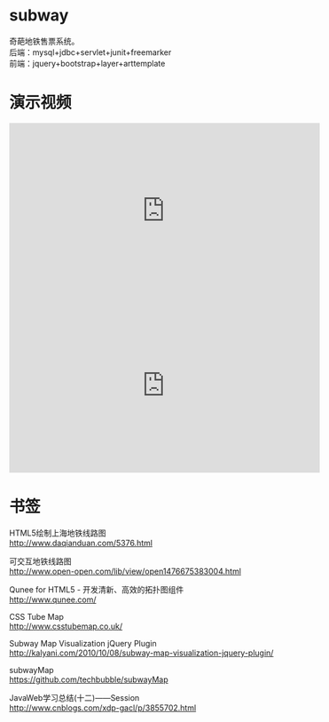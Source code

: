 # subway
奇葩地铁售票系统。   
后端：mysql+jdbc+servlet+junit+freemarker   
前端：jquery+bootstrap+layer+arttemplate

# 演示视频  
<iframe width="560" height="315" src="https://www.youtube.com/v/qPKCRi7Hn5I?html5=1" frameborder="0" allowfullscreen></iframe>  

<iframe width="560" height="315" src="https://www.youtube.com/embed/93XVNIZ_fYI" frameborder="0" allowfullscreen></iframe>  

# 书签
HTML5绘制上海地铁线路图  
http://www.daqianduan.com/5376.html  

可交互地铁线路图  
http://www.open-open.com/lib/view/open1476675383004.html  

Qunee for HTML5 - 开发清新、高效的拓扑图组件  
http://www.qunee.com/  

CSS Tube Map  
http://www.csstubemap.co.uk/  

Subway Map Visualization jQuery Plugin  
http://kalyani.com/2010/10/08/subway-map-visualization-jquery-plugin/  

subwayMap  
https://github.com/techbubble/subwayMap  

JavaWeb学习总结(十二)——Session  
http://www.cnblogs.com/xdp-gacl/p/3855702.html  
